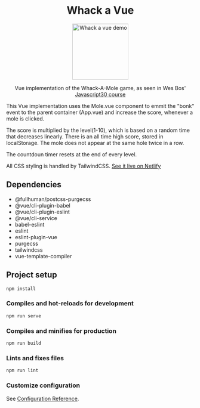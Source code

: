 <h1 align="center">
Whack a Vue
</h1>

<div align="center">
<img width="150" src="https://tepexic.com/whack-a-vue/whack-a-vue.gif" alt="Whack a vue demo" />
</div>

<p align="center">Vue implementation of the Whack-A-Mole game, as seen in Wes Bos' <a href="https://javascript30.com/" target="_blank">Javascript30 course</a></p>

This Vue implementation uses the Mole.vue component to emmit the "bonk" event to the parent container (App.vue) and increase the score, whenever a mole is clicked.

The score is multiplied by the level(1-10), which is based on a random time that decreases linearly. There is an all time high score, stored in localStorage. The mole does not appear at the same hole twice in a row.

The countdoun timer resets at the end of every level. 

All CSS styling is handled by TailwindCSS. [See it live on Netlify](https://whack-a-vue.netlify.app/)


## Dependencies
 - @fullhuman/postcss-purgecss
 - @vue/cli-plugin-babel
 - @vue/cli-plugin-eslint
 - @vue/cli-service
 - babel-eslint
 - eslint
 - eslint-plugin-vue
 - purgecss
 - tailwindcss
 - vue-template-compiler

## Project setup
```
npm install
```

### Compiles and hot-reloads for development
```
npm run serve
```

### Compiles and minifies for production
```
npm run build
```

### Lints and fixes files
```
npm run lint
```

### Customize configuration
See [Configuration Reference](https://cli.vuejs.org/config/).
